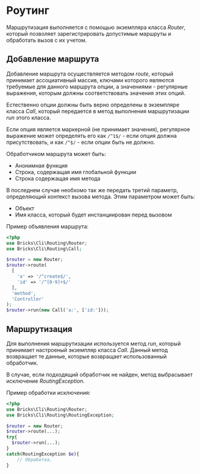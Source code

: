 # Роутинг

Маршрутизация выполняется с помощью экземпляра класса _Router_, который 
позволяет зарегистрировать допустимые маршруты и обработать вызов с их учетом.

## Добавление маршрута

Добавление маршрута осуществляется методом _route_, который принимает 
ассоциативный массив, ключами которого являются требуемые для данного маршрута 
опции, а значениями - регулярные выражения, которым должны соответствовать 
значения этих опций.

Естественно опции должны быть верно определены в экземпляре класса _Call_, 
который передается в метод выполнения маршрутизации _run_ этого класса.

Если опция является маркерной (не принимает значения), регулярное выражение 
может определять его как `/^1$/` - если опция должна присутствовать, и как 
`/^$/` - если опции быть не должно.

Обработчиком маршрута может быть:

- Анонимная функция
- Строка, содержащая имя глобальной функции
- Строка содержащая имя метода

В последнем случае необхомо так же передать третий параметр, определяющий 
контекст вызова метода. Этим параметром может быть:

- Объект
- Имя класса, который будет инстанциирован перед вызовом

Пример объявления маршрута:

```php
<?php
use Bricks\Cli\Routing\Router;
use Bricks\Cli\Routing\Call;

$router = new Router;
$router->route(
  [
    'a' => '/^create$/',
    'id' => '/^[0-9]+$/'
  ],
  'method',
  'Controller'
);
$router->run(new Call('a:', ['id:']));
```
## Маршрутизация

Для выполнения маршрутизации используется метод _run_, который принимает 
настроеный экземпляр класса _Call_. Данный метод возвращает те данные, которые 
возвращает использованный обработчик.

В случае, если подходящий обработчик не найден, метод выбрасывает исключение 
_RoutingException_.

Пример обработки исключения:
```php
<?php
use Bricks\Cli\Routing\Router;
use Bricks\Cli\Routing\RoutingException;

$router = new Router;
$router->route(...);
try{
  $router->run(...);
}
catch(RoutingException $e){
    // Обработка.
}
```
